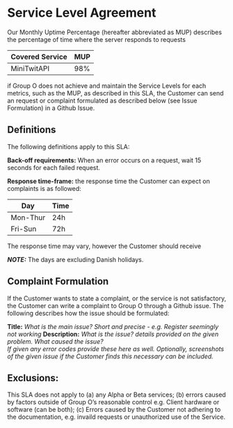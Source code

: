 ﻿# Service Level Agreement

Our Monthly Uptime Percentage (hereafter abbreviated as MUP) 
describes the percentage of time where the server responds
to requests

| Covered Service | MUP  |
|-----------------|------|
| MiniTwitAPI     | 98%  |

if Group O does not achieve and maintain the Service Levels for each metrics, 
such as the MUP, as described in this SLA, the Customer can send an request or complaint formulated 
as described below (see Issue Formulation) in a Github Issue.

## Definitions

The following definitions apply to this SLA:

**Back-off requirements:** When an error occurs on a request, wait 15 seconds for each failed request.

**Response time-frame:** the response time the Customer can expect on complaints is as followed:

| Day      | Time |
|----------|------|
| Mon-Thur | 24h  |
| Fri-Sun  | 72h  |

The response time may vary, however the Customer should receive

***NOTE:*** The days are excluding Danish holidays.

## Complaint Formulation
If the Customer wants to state a complaint, or the service is not satisfactory, 
the Customer can write a complaint to Group O through a Github issue.
The following describes how the issue should be formulated:

**Title:** *What is the main issue? Short and precise - e.g. Register seemingly not working*
**Description:** *What is the issue? details provided on the given problem.
What caused the issue?*  
*If given any error codes provide these here as well.
Optionally, screenshots of the given issue if the Customer finds this necessary can be included.*

## Exclusions:
This SLA does not apply to (a) any Alpha or Beta services; (b) errors caused by factors outside of Group O’s reasonable control e.g. Client hardware or software (can be both); (c) Errors caused by the Customer not adhering to the documentation, e.g. invaild requests or unauthorized use of the Service.
